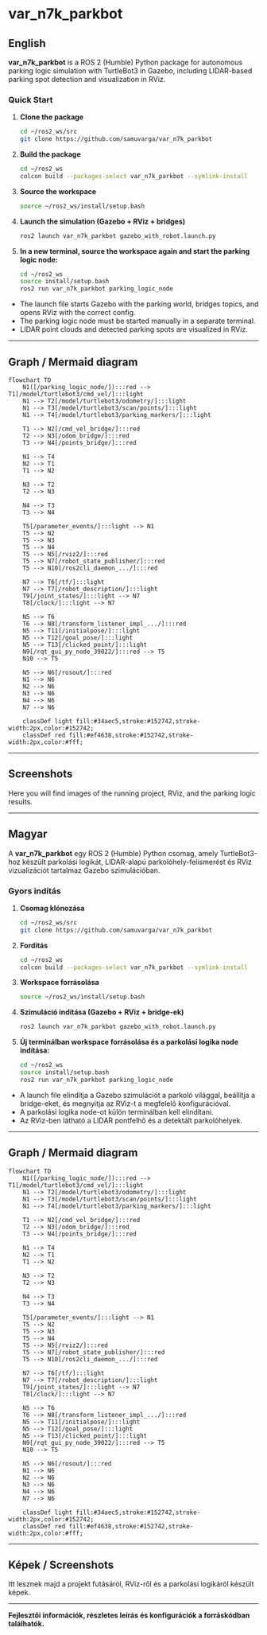 # var_n7k_parkbot

## English

**var_n7k_parkbot** is a ROS 2 (Humble) Python package for autonomous parking logic simulation with TurtleBot3 in Gazebo, including LIDAR-based parking spot detection and visualization in RViz.

### Quick Start

1. **Clone the package**
    ```bash
    cd ~/ros2_ws/src
    git clone https://github.com/samuvarga/var_n7k_parkbot
    ```

2. **Build the package**
    ```bash
    cd ~/ros2_ws
    colcon build --packages-select var_n7k_parkbot --symlink-install
    ```

3. **Source the workspace**
    ```bash
    source ~/ros2_ws/install/setup.bash
    ```

4. **Launch the simulation (Gazebo + RViz + bridges)**
    ```bash
    ros2 launch var_n7k_parkbot gazebo_with_robot.launch.py
    ```

5. **In a new terminal, source the workspace again and start the parking logic node:**
    ```bash
    cd ~/ros2_ws
    source install/setup.bash
    ros2 run var_n7k_parkbot parking_logic_node
    ```

- The launch file starts Gazebo with the parking world, bridges topics, and opens RViz with the correct config.
- The parking logic node must be started manually in a separate terminal.
- LIDAR point clouds and detected parking spots are visualized in RViz.

---

## Graph / Mermaid diagram

```mermaid
flowchart TD
    N1([/parking_logic_node/]):::red --> T1[/model/turtlebot3/cmd_vel/]:::light
    N1 --> T2[/model/turtlebot3/odometry/]:::light
    N1 --> T3[/model/turtlebot3/scan/points/]:::light
    N1 --> T4[/model/turtlebot3/parking_markers/]:::light

    T1 --> N2[/cmd_vel_bridge/]:::red
    T2 --> N3[/odom_bridge/]:::red
    T3 --> N4[/points_bridge/]:::red

    N1 --> T4
    N2 --> T1
    T1 --> N2

    N3 --> T2
    T2 --> N3

    N4 --> T3
    T3 --> N4

    T5[/parameter_events/]:::light --> N1
    T5 --> N2
    T5 --> N3
    T5 --> N4
    T5 --> N5[/rviz2/]:::red
    T5 --> N7[/robot_state_publisher/]:::red
    T5 --> N10[/ros2cli_daemon_.../]:::red

    N7 --> T6[/tf/]:::light
    N7 --> T7[/robot_description/]:::light
    T9[/joint_states/]:::light --> N7
    T8[/clock/]:::light --> N7

    N5 --> T6
    T6 --> N8[/transform_listener_impl_.../]:::red
    N5 --> T11[/initialpose/]:::light
    N5 --> T12[/goal_pose/]:::light
    N5 --> T13[/clicked_point/]:::light
    N9[/rqt_gui_py_node_39022/]:::red --> T5
    N10 --> T5

    N5 --> N6[/rosout/]:::red
    N1 --> N6
    N2 --> N6
    N3 --> N6
    N4 --> N6
    N7 --> N6

    classDef light fill:#34aec5,stroke:#152742,stroke-width:2px,color:#152742;
    classDef red fill:#ef4638,stroke:#152742,stroke-width:2px,color:#fff;
```

---

## Screenshots

Here you will find images of the running project, RViz, and the parking logic results.

<!--
Example (add your images later, e.g. in docs/img/):

![RViz LIDAR view](docs/img/rviz_lidar.png)
![Detected parking spot](docs/img/parking_spot.png)
-->

---

## Magyar

A **var_n7k_parkbot** egy ROS 2 (Humble) Python csomag, amely TurtleBot3-hoz készült parkolási logikát, LIDAR-alapú parkolóhely-felismerést és RViz vizualizációt tartalmaz Gazebo szimulációban.

### Gyors indítás

1. **Csomag klónozása**
    ```bash
    cd ~/ros2_ws/src
    git clone https://github.com/samuvarga/var_n7k_parkbot
    ```

2. **Fordítás**
    ```bash
    cd ~/ros2_ws
    colcon build --packages-select var_n7k_parkbot --symlink-install
    ```

3. **Workspace forrásolása**
    ```bash
    source ~/ros2_ws/install/setup.bash
    ```

4. **Szimuláció indítása (Gazebo + RViz + bridge-ek)**
    ```bash
    ros2 launch var_n7k_parkbot gazebo_with_robot.launch.py
    ```

5. **Új terminálban workspace forrásolása és a parkolási logika node indítása:**
    ```bash
    cd ~/ros2_ws
    source install/setup.bash
    ros2 run var_n7k_parkbot parking_logic_node
    ```

- A launch file elindítja a Gazebo szimulációt a parkoló világgal, beállítja a bridge-eket, és megnyitja az RViz-t a megfelelő konfigurációval.
- A parkolási logika node-ot külön terminálban kell elindítani.
- Az RViz-ben látható a LIDAR pontfelhő és a detektált parkolóhelyek.

---

## Graph / Mermaid diagram

```mermaid
flowchart TD
    N1([/parking_logic_node/]):::red --> T1[/model/turtlebot3/cmd_vel/]:::light
    N1 --> T2[/model/turtlebot3/odometry/]:::light
    N1 --> T3[/model/turtlebot3/scan/points/]:::light
    N1 --> T4[/model/turtlebot3/parking_markers/]:::light

    T1 --> N2[/cmd_vel_bridge/]:::red
    T2 --> N3[/odom_bridge/]:::red
    T3 --> N4[/points_bridge/]:::red

    N1 --> T4
    N2 --> T1
    T1 --> N2

    N3 --> T2
    T2 --> N3

    N4 --> T3
    T3 --> N4

    T5[/parameter_events/]:::light --> N1
    T5 --> N2
    T5 --> N3
    T5 --> N4
    T5 --> N5[/rviz2/]:::red
    T5 --> N7[/robot_state_publisher/]:::red
    T5 --> N10[/ros2cli_daemon_.../]:::red

    N7 --> T6[/tf/]:::light
    N7 --> T7[/robot_description/]:::light
    T9[/joint_states/]:::light --> N7
    T8[/clock/]:::light --> N7

    N5 --> T6
    T6 --> N8[/transform_listener_impl_.../]:::red
    N5 --> T11[/initialpose/]:::light
    N5 --> T12[/goal_pose/]:::light
    N5 --> T13[/clicked_point/]:::light
    N9[/rqt_gui_py_node_39022/]:::red --> T5
    N10 --> T5

    N5 --> N6[/rosout/]:::red
    N1 --> N6
    N2 --> N6
    N3 --> N6
    N4 --> N6
    N7 --> N6

    classDef light fill:#34aec5,stroke:#152742,stroke-width:2px,color:#152742;
    classDef red fill:#ef4638,stroke:#152742,stroke-width:2px,color:#fff;
```

---

## Képek / Screenshots

Itt lesznek majd a projekt futásáról, RViz-ről és a parkolási logikáról készült képek.

<!--
Példa (később töltsd fel a képeket a repo-ba, pl. docs/img/ alatt):

![RViz LIDAR view](docs/img/rviz_lidar.png)
![Detected parking spot](docs/img/parking_spot.png)
-->

---

**Fejlesztői információk, részletes leírás és konfigurációk a forráskódban találhatók.**